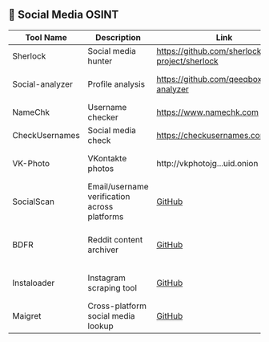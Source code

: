 ## 📱 Social Media OSINT

| Tool Name | Description | Link | Platform | Notes |
|----------|-------------|------|----------|-------|
| Sherlock | Social media hunter | https://github.com/sherlock-project/sherlock | CLI | Python-based |
| Social-analyzer | Profile analysis | https://github.com/qeeqbox/social-analyzer | Web/CLI | Browser extension available |
| NameChk | Username checker | https://www.namechk.com | Web | 90+ platforms |
| CheckUsernames | Social media check | https://checkusernames.com | Web | 160+ networks |
| VK-Photo | VKontakte photos | http://vkphotojg...uid.onion | Onion | Russian social media |
| SocialScan   | Email/username verification across platforms | [GitHub](https://github.com/iojw/socialscan)                         | CLI      | Supports 100+ platforms        |
| BDFR         | Reddit content archiver                      | [GitHub](https://github.com/aliparlakci/bulk-downloader-for-reddit)  | CLI      | Bulk download Reddit data      |
| Instaloader  | Instagram scraping tool                      | [GitHub](https://github.com/instaloader/instaloader)                 | CLI      | Metadata + content download    |
| Maigret      | Cross-platform social media lookup           | [GitHub](https://github.com/soxoj/maigret)                           | CLI      | Covers 3,500+ sites            |
